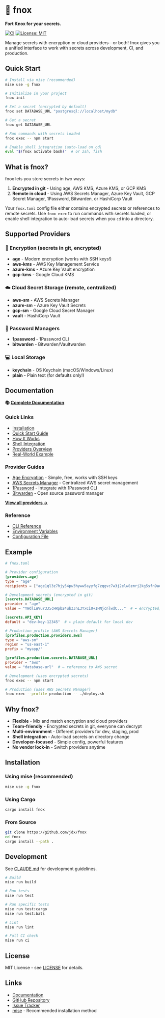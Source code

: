 # 🔐 fnox

**Fort Knox for your secrets.**

[![CI](https://github.com/jdx/fnox/actions/workflows/ci.yml/badge.svg)](https://github.com/jdx/fnox/actions/workflows/ci.yml)
[![License: MIT](https://img.shields.io/badge/License-MIT-yellow.svg)](https://opensource.org/licenses/MIT)

Manage secrets with encryption or cloud providers—or both! fnox gives you a unified interface to work with secrets across development, CI, and production.

## Quick Start

```bash
# Install via mise (recommended)
mise use -g fnox

# Initialize in your project
fnox init

# Set a secret (encrypted by default)
fnox set DATABASE_URL "postgresql://localhost/mydb"

# Get a secret
fnox get DATABASE_URL

# Run commands with secrets loaded
fnox exec -- npm start

# Enable shell integration (auto-load on cd)
eval "$(fnox activate bash)"  # or zsh, fish
```

## What is fnox?

fnox lets you store secrets in two ways:

1. **Encrypted in git** - Using age, AWS KMS, Azure KMS, or GCP KMS
2. **Remote in cloud** - Using AWS Secrets Manager, Azure Key Vault, GCP Secret Manager, 1Password, Bitwarden, or HashiCorp Vault

Your `fnox.toml` config file either contains encrypted secrets or references to remote secrets. Use `fnox exec` to run commands with secrets loaded, or enable shell integration to auto-load secrets when you `cd` into a directory.

## Supported Providers

### 🔐 Encryption (secrets in git, encrypted)

- **age** - Modern encryption (works with SSH keys!)
- **aws-kms** - AWS Key Management Service
- **azure-kms** - Azure Key Vault encryption
- **gcp-kms** - Google Cloud KMS

### ☁️ Cloud Secret Storage (remote, centralized)

- **aws-sm** - AWS Secrets Manager
- **azure-sm** - Azure Key Vault Secrets
- **gcp-sm** - Google Cloud Secret Manager
- **vault** - HashiCorp Vault

### 🔑 Password Managers

- **1password** - 1Password CLI
- **bitwarden** - Bitwarden/Vaultwarden

### 💻 Local Storage

- **keychain** - OS Keychain (macOS/Windows/Linux)
- **plain** - Plain text (for defaults only!)

## Documentation

**📚 [Complete Documentation](https://fnox.jdx.dev/)**

### Quick Links

- [Installation](https://fnox.jdx.dev/guide/installation)
- [Quick Start Guide](https://fnox.jdx.dev/guide/quick-start)
- [How It Works](https://fnox.jdx.dev/guide/how-it-works)
- [Shell Integration](https://fnox.jdx.dev/guide/shell-integration)
- [Providers Overview](https://fnox.jdx.dev/providers/overview)
- [Real-World Example](https://fnox.jdx.dev/guide/real-world-example)

### Provider Guides

- [Age Encryption](https://fnox.jdx.dev/providers/age) - Simple, free, works with SSH keys
- [AWS Secrets Manager](https://fnox.jdx.dev/providers/aws-sm) - Centralized AWS secret management
- [1Password](https://fnox.jdx.dev/providers/1password) - Integrate with 1Password CLI
- [Bitwarden](https://fnox.jdx.dev/providers/bitwarden) - Open source password manager

[**View all providers →**](https://fnox.jdx.dev/providers/overview)

### Reference

- [CLI Reference](https://fnox.jdx.dev/cli/)
- [Environment Variables](https://fnox.jdx.dev/reference/environment)
- [Configuration File](https://fnox.jdx.dev/reference/configuration)

## Example

```toml
# fnox.toml

# Provider configuration
[providers.age]
type = "age"
recipients = ["age1ql3z7hjy54pw3hyww5ayyfg7zqgvc7w3j2elw8zmrj2kg5sfn9aqmcac8p"]

# Development secrets (encrypted in git)
[secrets.DATABASE_URL]
provider = "age"
value = "YWdlLWVuY3J5cHRpb24ub3JnL3YxCi0+IHNjcnlwdC..."  # ← encrypted, safe to commit

[secrets.API_KEY]
default = "dev-key-12345"  # ← plain default for local dev

# Production profile (AWS Secrets Manager)
[profiles.production.providers.aws]
type = "aws-sm"
region = "us-east-1"
prefix = "myapp/"

[profiles.production.secrets.DATABASE_URL]
provider = "aws"
value = "database-url"  # ← reference to AWS secret
```

```bash
# Development (uses encrypted secrets)
fnox exec -- npm start

# Production (uses AWS Secrets Manager)
fnox exec --profile production -- ./deploy.sh
```

## Why fnox?

- **Flexible** - Mix and match encryption and cloud providers
- **Team-friendly** - Encrypted secrets in git, everyone can decrypt
- **Multi-environment** - Different providers for dev, staging, prod
- **Shell integration** - Auto-load secrets on directory change
- **Developer-focused** - Simple config, powerful features
- **No vendor lock-in** - Switch providers anytime

## Installation

### Using mise (recommended)

```bash
mise use -g fnox
```

### Using Cargo

```bash
cargo install fnox
```

### From Source

```bash
git clone https://github.com/jdx/fnox
cd fnox
cargo install --path .
```

## Development

See [CLAUDE.md](./CLAUDE.md) for development guidelines.

```bash
# Build
mise run build

# Run tests
mise run test

# Run specific tests
mise run test:cargo
mise run test:bats

# Lint
mise run lint

# Full CI check
mise run ci
```

## License

MIT License - see [LICENSE](LICENSE) for details.

## Links

- [Documentation](https://fnox.jdx.dev/)
- [GitHub Repository](https://github.com/jdx/fnox)
- [Issue Tracker](https://github.com/jdx/fnox/issues)
- [mise](https://mise.jdx.dev) - Recommended installation method
